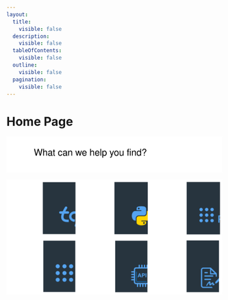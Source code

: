 ```yaml
---
layout:
  title:
    visible: false
  description:
    visible: false
  tableOfContents:
    visible: false
  outline:
    visible: false
  pagination:
    visible: false
---
```


# Home Page

<img src=".gitbook/assets/file.excalidraw.svg" alt="" class="gitbook-drawing">

&#x20;

<img src=".gitbook/assets/file.excalidraw (2).svg" alt="" class="gitbook-drawing">
